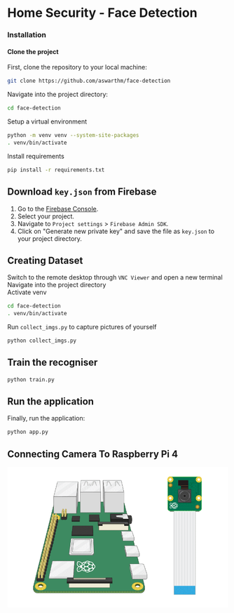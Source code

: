 
# Home Security - Face Detection

### Installation

#### Clone the project

First, clone the repository to your local machine:

```bash
git clone https://github.com/aswarthm/face-detection
```

Navigate into the project directory:

```bash
cd face-detection
```

Setup a virtual environment
```bash
python -m venv venv --system-site-packages
. venv/bin/activate
```
Install requirements

```bash
pip install -r requirements.txt
```

## Download `key.json` from Firebase

1. Go to the [Firebase Console](https://console.firebase.google.com/).
2. Select your project.
3. Navigate to `Project settings` > `Firebase Admin SDK`.
4. Click on "Generate new private key" and save the file as `key.json` to your project directory.


## Creating Dataset

Switch to the remote desktop through `VNC Viewer` and open a new terminal  
Navigate into the project directory  
Activate venv

```bash
cd face-detection
. venv/bin/activate
```
Run `collect_imgs.py` to capture pictures of yourself
```bash
python collect_imgs.py
```

## Train the recogniser

```bash
python train.py
```

## Run the application

Finally, run the application:

```bash
python app.py
```

## Connecting Camera To Raspberry Pi 4 
  
![connect](connect-camera.gif "connect")  
